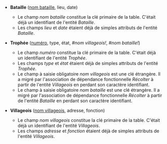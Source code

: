 <!-- Generated by Mocodo 4.0.3 -->

- **Bataille** (<ins>nom bataille</ins>, lieu, date)
  - Le champ _nom bataille_ constitue la clé primaire de la table. C'était déjà un identifiant de l'entité _Bataille_.
  - Les champs _lieu_ et _date_ étaient déjà de simples attributs de l'entité _Bataille_.

- **Trophée** (<ins>numéro</ins>, type, état, _#nom villageois!_, _#nom bataille!_)
  - Le champ _numéro_ constitue la clé primaire de la table. C'était déjà un identifiant de l'entité _Trophée_.
  - Les champs _type_ et _état_ étaient déjà de simples attributs de l'entité _Trophée_.
  - Le champ à saisie obligatoire _nom villageois_ est une clé étrangère. Il a migré par l'association de dépendance fonctionnelle _Récolter_ à partir de l'entité _Villageois_ en perdant son caractère identifiant.
  - Le champ à saisie obligatoire _nom bataille_ est une clé étrangère. Il a migré par l'association de dépendance fonctionnelle _Récolter_ à partir de l'entité _Bataille_ en perdant son caractère identifiant.

- **Villageois** (<ins>nom villageois</ins>, adresse, fonction)
  - Le champ _nom villageois_ constitue la clé primaire de la table. C'était déjà un identifiant de l'entité _Villageois_.
  - Les champs _adresse_ et _fonction_ étaient déjà de simples attributs de l'entité _Villageois_.
